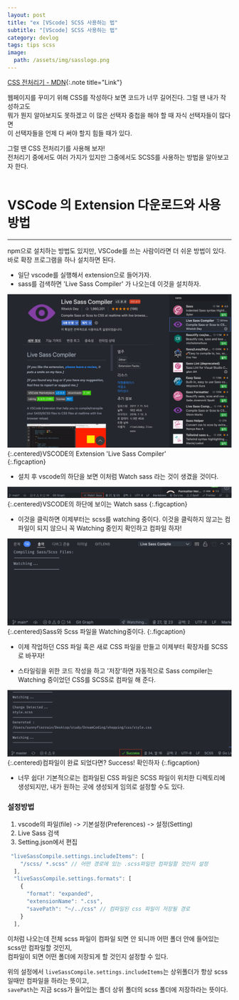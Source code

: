 ```yaml
---
layout: post
title: "ex [VScode] SCSS 사용하는 법"
subtitle: "[VScode] SCSS 사용하는 법"
category: devlog
tags: tips scss
image:
  path: /assets/img/sasslogo.png
---
```


[css 전처리기 - mdn]: (https://developer.mozilla.org/ko/docs/Glossary/CSS_preprocessor)

[CSS 전처리기 - MDN]{:.note title="Link"}

웹페이지를 꾸미기 위해 CSS를 작성하다 보면 코드가 너무 길어진다. 그럴 땐 내가 작성하고도  
뭐가 뭔지 알아보지도 못하겠고 이 많은 선택자 중첩을 해야 할 때 자식 선택자들이 많다면  
이 선택자들을 언제 다 써야 할지 힘들 때가 있다.

그럴 땐 CSS 전처리기를 사용해 보자!  
전처리기 중에서도 여러 가지가 있지만 그중에서도 SCSS를 사용하는 방법을 알아보고자 한다.  
<br>

<!-- more -->

# VSCode 의 Extension 다운로드와 사용방법

---

npm으로 설치하는 방법도 있지만, VSCode를 쓰는 사람이라면 더 쉬운 방법이 있다.  
바로 확장 프로그램을 하나 설치하면 된다.

- 일단 vscode를 실행해서 extension으로 들어가자.
- sass를 검색하면 'Live Sass Compiler' 가 나오는데 이것을 설치하자.

![vscodescss1](/assets/img/tips/2022-01-20-vscode-scss/2022-01-20-vscode-scss1.png){:.centered}VSCODE의 Extension 'Live Sass Compiler'  
{:.figcaption}

- 설치 후 vscode의 하단을 보면 이처럼 Watch sass 라는 것이 생겼을 것이다.

![vscodescss2](/assets/img/tips/2022-01-20-vscode-scss/2022-01-20-vscode-scss2.png){:.centered}VSCODE의 하단에 보이는 Watch sass
{:.figcaption}

- 이것을 클릭하면 이제부터는 scss를 watching 중이다. 이것을 클릭하지 않고는 컴파일이 되지 않으니
  꼭 Watching 중인지 확인하고 컴파일 하자!

![vscodescss3](/assets/img/tips/2022-01-20-vscode-scss/2022-01-20-vscode-scss3.png){:.centered}Sass와 Scss 파일을 Watching중이다.
{:.figcaption}

- 이제 작업하던 CSS 파일 혹은 새로 CSS 파일을 만들고 이제부터 확장자를 SCSS로 바꾸자!

- 스타일링을 위한 코드 작성을 하고 '저장'하면 자동적으로 Sass compiler는 Watching 중이었던 CSS를 SCSS로 컴파일 해 준다.

![vscodescss3](/assets/img/tips/2022-01-20-vscode-scss/2022-01-20-vscode-scss4.png){:.centered}컴파일이 완료 되었다면? Success! 확인하자
{:.figcaption}

- 너무 쉽다! 기본적으로는 컴파일된 CSS 파일은 SCSS 파일이 위치한 디렉토리에 생성되지만,
  내가 원하는 곳에 생성되게 임의로 설정할 수도 있다.

### 설정방법

1. vscode의 파일(file) -> 기본설정(Preferences) -> 설정(Setting)
2. Live Sass 검색
3. Setting.json에서 편집

```js
 "liveSassCompile.settings.includeItems": [
    "/scss/ *.scss" // 어떤 경로에 있는 .scss파일만 컴파일할 것인지 설정
  ],
  "liveSassCompile.settings.formats": [
    {
      "format": "expanded",
      "extensionName": ".css",
      "savePath": "~/../css" // 컴파일된 css 파일이 저장될 경로
    }
  ],
```

이처럼 나오는데 전체 scss 파일이 컴파일 되면 안 되니까 어떤 폴더 안에 들어있는 scss만 컴파일할 것인지,  
컴파일이 되면 어떤 폴더에 저장되게 할 것인지 설정할 수 있다.

위의 설정에서 `liveSassCompile.settings.includeItems`는 상위폴더가 항상 scss일때만 컴파일을 하라는 뜻이고,  
`savePath`는 지금 scss가 들어있는 폴더 상위 폴더의 scss 폴더에 저장하라는 뜻이다.
